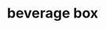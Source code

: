 ---
layout: food&drink
title: beverage box
emoji: beverage_box
permalink: 🧃.html
image: assets/img/3moji/beverage_box.png
---